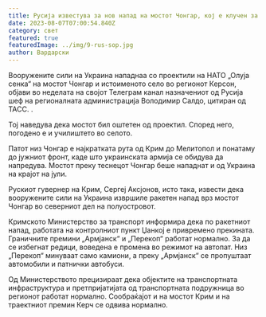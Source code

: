 ```yaml
---
title: Русија известува за нов напад на мостот Чонгар, кој е клучен за Крим
date: 2023-08-07T07:00:54.840Z
category: свет
featured: true
featuredImage: ../img/9-rus-sop.jpg
author: Вардарски
---
```

Вооружените сили на Украина нападнаа со проектили на НАТО „Олуја сенка“ на мостот Чонгар и истоименото село во регионот Керсон, објави во неделата на својот Телеграм канал назначениот од Русија шеф на регионалната администрација Володимир Салдо, цитиран од ТАСС. .

Тој наведува дека мостот бил оштетен од проектил. Според него, погодено е и училиштето во селото.

Патот низ Чонгар е најкратката рута од Крим до Мелитопол и понатаму до јужниот фронт, каде што украинската армија се обидува да напредува. Мостот преку теснецот Чонгар беше нападнат и од Украина на крајот на јули.

Рускиот гувернер на Крим, Сергеј Аксјонов, исто така, извести дека вооружените сили на Украина извршиле ракетен напад врз мостот Чонгар во северниот дел на полуостровот.

Кримското Министерство за транспорт информира дека по ракетниот напад, работата на контролниот пункт Џанкој е привремено прекината. Граничните премини „Армјанск“ и „Перекоп“ работат нормално. За да се избегнат редици, воведена е промена во режимот на автопат. Низ „Перекоп“ минуваат само камиони, а преку „Армјанск“ се пропуштаат автомобили и патнички автобуси.

Од Министерството прецизираат дека објектите на транспортната инфраструктура и претпријатијата од транспортната подружница во регионот работат нормално. Сообраќајот и на мостот Крим и на траектниот премин Керч се одвива нормално.
